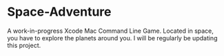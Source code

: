 # Space-Adventure
A work-in-progress Xcode Mac Command Line Game. Located in space, you have to explore the planets around you.
I will be regularly be updating this project.
